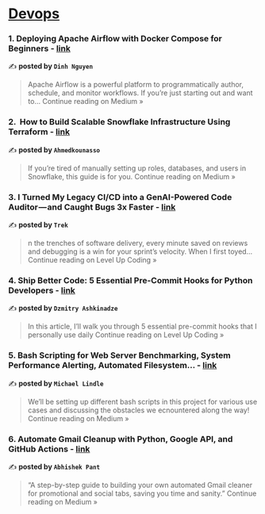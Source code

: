 
<h1><a href=https://medium.com/tag/devops/recommended target="_blank" rel="noopener noreferrer">Devops</a></h1>
<h3>1. Deploying Apache Airflow with Docker Compose for Beginners - <a href="https://medium.com/@dinhnguyen1812/deploying-apache-airflow-with-docker-compose-for-beginners-5bc2e120ceff?source=rss------devops-5" target="_blank" rel="noopener noreferrer">link</a></h3>

✍️ **posted by `Dinh Nguyen`**

<blockquote>Apache Airflow is a powerful platform to programmatically author, schedule, and monitor workflows. If you’re just starting out and want to…
Continue reading on Medium »</blockquote>

<h3>2. ️ How to Build Scalable Snowflake Infrastructure Using Terraform - <a href="https://medium.com/@ahmedkounasso/%EF%B8%8F-how-to-build-scalable-snowflake-infrastructure-using-terraform-477a80046d69?source=rss------devops-5" target="_blank" rel="noopener noreferrer">link</a></h3>

✍️ **posted by `Ahmedkounasso`**

<blockquote>If you’re tired of manually setting up roles, databases, and users in Snowflake, this guide is for you.
Continue reading on Medium »</blockquote>

<h3>3. I Turned My Legacy CI/CD into a GenAI-Powered Code Auditor — and Caught Bugs 3x Faster - <a href="https://levelup.gitconnected.com/i-turned-my-legacy-ci-cd-into-a-genai-powered-code-auditor-and-caught-bugs-3x-faster-5641820b77f2?source=rss------devops-5" target="_blank" rel="noopener noreferrer">link</a></h3>

✍️ **posted by `Trek`**

<blockquote>n the trenches of software delivery, every minute saved on reviews and debugging is a win for your sprint’s velocity. When I first toyed…
Continue reading on Level Up Coding »</blockquote>

<h3>4. Ship Better Code: 5 Essential Pre-Commit Hooks for Python Developers - <a href="https://levelup.gitconnected.com/ship-better-code-5-essential-pre-commit-hooks-for-python-developers-215e13387cbc?source=rss------devops-5" target="_blank" rel="noopener noreferrer">link</a></h3>

✍️ **posted by `Dzmitry Ashkinadze`**

<blockquote>In this article, I’ll walk you through 5 essential pre-commit hooks that I personally use daily
Continue reading on Level Up Coding »</blockquote>

<h3>5. Bash Scripting for Web Server Benchmarking, System Performance Alerting, Automated Filesystem… - <a href="https://medium.com/@mdlindle/bash-scripting-for-web-server-benchmarking-system-performance-alerting-automated-filesystem-5829b0a17b70?source=rss------devops-5" target="_blank" rel="noopener noreferrer">link</a></h3>

✍️ **posted by `Michael Lindle`**

<blockquote>We’ll be setting up different bash scripts in this project for various use cases and discussing the obstacles we ecnountered along the way!
Continue reading on Medium »</blockquote>

<h3>6. Automate Gmail Cleanup with Python, Google API, and GitHub Actions - <a href="https://medium.com/@abhi_pant/automate-gmail-cleanup-with-python-google-api-and-github-actions-81e8bcfe89a5?source=rss------devops-5" target="_blank" rel="noopener noreferrer">link</a></h3>

✍️ **posted by `Abhishek Pant`**

<blockquote>“A step-by-step guide to building your own automated Gmail cleaner for promotional and social tabs, saving you time and sanity.”
Continue reading on Medium »</blockquote>

